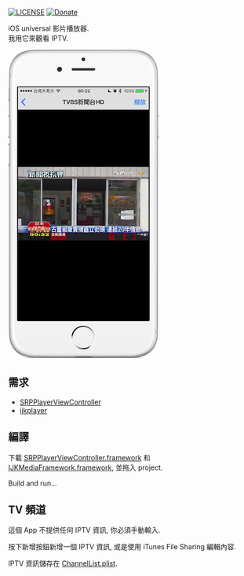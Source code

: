 [![LICENSE](https://img.shields.io/badge/License-MIT-green.svg?style=flat-square)](LICENSE)
[![Donate](https://img.shields.io/badge/Donate-PayPal-yellow.svg?style=flat-square)](https://www.paypal.com/cgi-bin/webscr?cmd=_s-xclick&hosted_button_id=LC58N7VZUST5N)


iOS universal 影片播放器.  
我用它來觀看 IPTV.


![](README/1.png)


## 需求
- [SRPPlayerViewController][2]
- [ijkplayer][3]


## 編譯
下載 [SRPPlayerViewController.framework][4] 和 [IJKMediaFramework.framework][5],
並拖入 project.

Build and run...


## TV 頻道
這個 App 不提供任何 IPTV 資訊, 你必須手動輸入.

按下新增按鈕新增一個 IPTV 資訊, 或是使用 iTunes File Sharing 編輯內容.

IPTV 資訊儲存在 [ChannelList.plist][1].






[1]: IPTV/ChannelList.plist "ChannelList.plist"
[2]: https://github.com/shinrenpan/SRPPlayerViewController "SRPPlayerViewController"
[3]: https://github.com/Bilibili/ijkplayer "ijkplayer"
[4]: https://github.com/shinrenpan/SRPPlayerViewController/releases/download/1.0.3/SRPPlayerViewController.framework.zip "SRPPlayerViewController.framework"
[5]: https://www.dropbox.com/s/f5s5pggji98p4hi/IJKMediaFramework.framework_k0.4.4.1.zip?dl=0 "IJKMediaFramework.framework"
[6]: https://leancloud.cn "LeanCloud"
